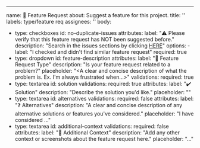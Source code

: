 ---
name: 🚀 Feature Request
about: Suggest a feature for this project.
title: ''
labels: type/feature req
assignees: ''
body:
  - type: checkboxes
    id: no-duplicate-issues
    attributes:
      label: "⚠️ Please verify that this feature request has NOT been suggested before."
      description: "Search in the issues sections by clicking [HERE](https://github.com/vesoft-inc/nebula/issues?q=)"
      options:
        - label: "I checked and didn't find similar feature request"
          required: true
  - type: dropdown
    id: feature-description
    attributes:
      label: "🔖 Feature Request Type"
      description: "Is your feature request related to a problem?"
      placeholder: "<A clear and concise description of what the problem is. Ex. I'm always frustrated when...>"
    validations:
      required: true
  - type: textarea
    id: solution
    validations:
      required: true
    attributes:
      label: "✔️ Solution"
      description: "Describe the solution you'd like."
      placeholder: "<A clear and concise description of what you want to happen.>"
  - type: textarea
    id: alternatives
    validations:
      required: false
    attributes:
      label: "❓ Alternatives"
      description: "A clear and concise description of any alternative solutions or features you've considered."
      placeholder: "I have considered ..."
  - type: textarea
    id: additional-context
    validations:
      required: false
    attributes:
      label: "📝 Additional Context"
      description: "Add any other context or screenshots about the feature request here."
      placeholder: "..."
